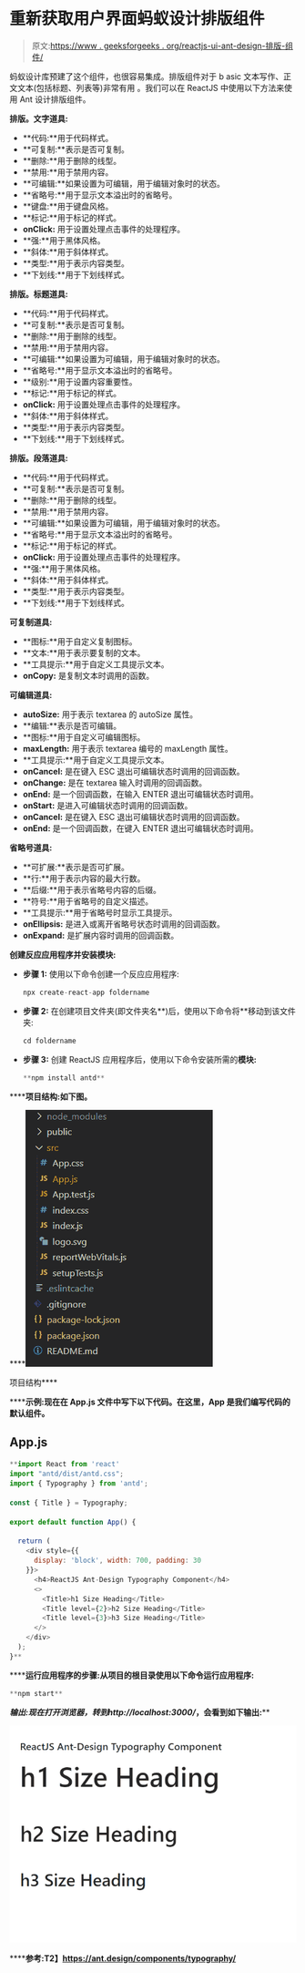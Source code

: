 # 重新获取用户界面蚂蚁设计排版组件

> 原文:[https://www . geeksforgeeks . org/reactjs-ui-ant-design-排版-组件/](https://www.geeksforgeeks.org/reactjs-ui-ant-design-typography-component/)

蚂蚁设计库预建了这个组件，也很容易集成。排版组件对于 b asic 文本写作、正文文本(包括标题、列表等)非常有用 。我们可以在 ReactJS 中使用以下方法来使用 Ant 设计排版组件。

**排版。文字道具:**

*   **代码:**用于代码样式。
*   **可复制:**表示是否可复制。
*   **删除:**用于删除的线型。
*   **禁用:**用于禁用内容。
*   **可编辑:**如果设置为可编辑，用于编辑对象时的状态。
*   **省略号:**用于显示文本溢出时的省略号。
*   **键盘:**用于键盘风格。
*   **标记:**用于标记的样式。
*   **onClick:** 用于设置处理点击事件的处理程序。
*   **强:**用于黑体风格。
*   **斜体:**用于斜体样式。
*   **类型:**用于表示内容类型。
*   **下划线:**用于下划线样式。

**排版。标题道具:**

*   **代码:**用于代码样式。
*   **可复制:**表示是否可复制。
*   **删除:**用于删除的线型。
*   **禁用:**用于禁用内容。
*   **可编辑:**如果设置为可编辑，用于编辑对象时的状态。
*   **省略号:**用于显示文本溢出时的省略号。
*   **级别:**用于设置内容重要性。
*   **标记:**用于标记的样式。
*   **onClick:** 用于设置处理点击事件的处理程序。
*   **斜体:**用于斜体样式。
*   **类型:**用于表示内容类型。
*   **下划线:**用于下划线样式。

**排版。段落道具:**

*   **代码:**用于代码样式。
*   **可复制:**表示是否可复制。
*   **删除:**用于删除的线型。
*   **禁用:**用于禁用内容。
*   **可编辑:**如果设置为可编辑，用于编辑对象时的状态。
*   **省略号:**用于显示文本溢出时的省略号。
*   **标记:**用于标记的样式。
*   **onClick:** 用于设置处理点击事件的处理程序。
*   **强:**用于黑体风格。
*   **斜体:**用于斜体样式。
*   **类型:**用于表示内容类型。
*   **下划线:**用于下划线样式。

**可复制道具:**

*   **图标:**用于自定义复制图标。
*   **文本:**用于表示要复制的文本。
*   **工具提示:**用于自定义工具提示文本。
*   **onCopy:** 是复制文本时调用的函数。

**可编辑道具:**

*   **autoSize:** 用于表示 textarea 的 autoSize 属性。
*   **编辑:**表示是否可编辑。
*   **图标:**用于自定义可编辑图标。
*   **maxLength:** 用于表示 textarea 编号的 maxLength 属性。
*   **工具提示:**用于自定义工具提示文本。
*   **onCancel:** 是在键入 ESC 退出可编辑状态时调用的回调函数。
*   **onChange:** 是在 textarea 输入时调用的回调函数。
*   **onEnd:** 是一个回调函数，在输入 ENTER 退出可编辑状态时调用。
*   **onStart:** 是进入可编辑状态时调用的回调函数。
*   **onCancel:** 是在键入 ESC 退出可编辑状态时调用的回调函数。
*   **onEnd:** 是一个回调函数，在键入 ENTER 退出可编辑状态时调用。

**省略号道具:**

*   **可扩展:**表示是否可扩展。
*   **行:**用于表示内容的最大行数。
*   **后缀:**用于表示省略号内容的后缀。
*   **符号:**用于省略号的自定义描述。
*   **工具提示:**用于省略号时显示工具提示。
*   **onEllipsis:** 是进入或离开省略号状态时调用的回调函数。
*   **onExpand:** 是扩展内容时调用的回调函数。

**创建反应应用程序并安装模块:**

*   **步骤 1:** 使用以下命令创建一个反应应用程序:

    ```jsx
    npx create-react-app foldername
    ```

*   **步骤 2:** 在创建项目文件夹(即文件夹名**)后，使用以下命令将**移动到该文件夹:

    ```jsx
    cd foldername
    ```

*   **步骤 3:** 创建 ReactJS 应用程序后，使用以下命令安装所需的****模块:****

    ```jsx
    **npm install antd**
    ```

******项目结构:**如下图。****

****![](img/f04ae0d8b722a9fff0bd9bd138b29c23.png)

项目结构**** 

******示例:**现在在 **App.js** 文件中写下以下代码。在这里，App 是我们编写代码的默认组件。****

## ****App.js****

```jsx
**import React from 'react'
import "antd/dist/antd.css";
import { Typography } from 'antd';

const { Title } = Typography;

export default function App() {

  return (
    <div style={{
      display: 'block', width: 700, padding: 30
    }}>
      <h4>ReactJS Ant-Design Typography Component</h4>
      <>
        <Title>h1 Size Heading</Title>
        <Title level={2}>h2 Size Heading</Title>
        <Title level={3}>h3 Size Heading</Title>
      </>
    </div>
  );
}**
```

******运行应用程序的步骤:**从项目的根目录使用以下命令运行应用程序:****

```jsx
**npm start**
```

******输出:**现在打开浏览器，转到***http://localhost:3000/***，会看到如下输出:****

****![](img/c3a01a4ce65a57d241bb493e0a37488c.png)****

******参考:**T2】https://ant.design/components/typography/****
